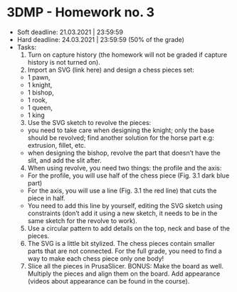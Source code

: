 # 3DMP -  Homework no. 3
* Soft deadline: 21.03.2021 | 23:59:59
* Hard deadline:  24.03.2021 | 23:59:59 (50% of the grade) 
* Tasks:
  1. Turn on capture history (the homework will not be graded if capture history is not turned on).
  2. Import an SVG (link here) and design a chess pieces set:
    * 1 pawn,
    * 1 knight, 
    * 1 bishop,
    * 1 rook, 
    * 1 queen,
    * 1 king
  3. Use the SVG sketch to revolve the pieces: 
    * you need to take care when designing the knight; only the base should be revolved; find another solution for the horse part e.g: extrusion, fillet, etc.
    * when designing the bishop, revolve the part that doesn’t have the slit, and add the slit after.
  4. When using revolve, you need two things: the profile and the axis:
    * For the profile, you will use half of the chess piece (Fig. 3.1 dark blue part)
    * For the axis, you will use a line (Fig. 3.1 the red line) that cuts the piece in half. 
    * You need to add this line by yourself, editing the SVG sketch using constraints (don’t add it using a new sketch, it needs to be in the same sketch for the revolve to work).
  5. Use a circular pattern to add details on the top, neck and base of the pieces.
  6. The SVG is a little bit stylized. The chess pieces contain smaller parts that are not connected. For the full grade, you need to find a way to make each chess piece only one body!
  7. Slice all the pieces in PrusaSlicer.
  BONUS: Make the board as well. Multiply the pieces and align them on the board. Add appearance (videos about appearance can be found in the course).
